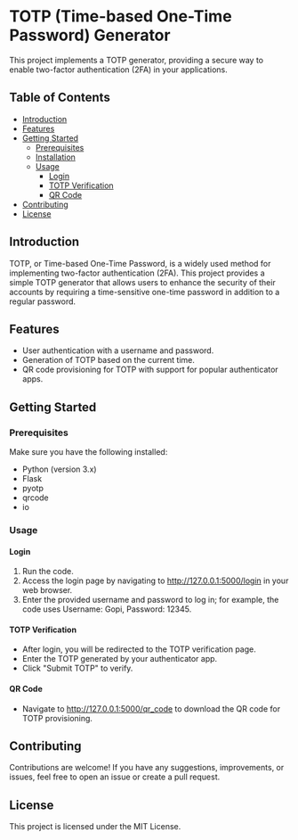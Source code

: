 # TOTP (Time-based One-Time Password) Generator

This project implements a TOTP generator, providing a secure way to enable two-factor authentication (2FA) in your applications.

## Table of Contents
- [Introduction](#introduction)
- [Features](#features)
- [Getting Started](#getting-started)
  - [Prerequisites](#prerequisites)
  - [Installation](#installation)
  - [Usage](#usage)
    - [Login](#login)
    - [TOTP Verification](#totp-verification)
    - [QR Code](#qr-code)
- [Contributing](#contributing)
- [License](#license)

## Introduction
TOTP, or Time-based One-Time Password, is a widely used method for implementing two-factor authentication (2FA). This project provides a simple TOTP generator that allows users to enhance the security of their accounts by requiring a time-sensitive one-time password in addition to a regular password.

## Features
- User authentication with a username and password.
- Generation of TOTP based on the current time.
- QR code provisioning for TOTP with support for popular authenticator apps.

## Getting Started
### Prerequisites
Make sure you have the following installed:
- Python (version 3.x)
- Flask
- pyotp
- qrcode
- io
  
### Usage
#### Login
1. Run the code.
2. Access the login page by navigating to http://127.0.0.1:5000/login in your web browser.
3. Enter the provided username and password to log in; for example, the code uses Username: Gopi, Password: 12345.

#### TOTP Verification
- After login, you will be redirected to the TOTP verification page.
- Enter the TOTP generated by your authenticator app.
- Click "Submit TOTP" to verify.

#### QR Code
- Navigate to http://127.0.0.1:5000/qr_code to download the QR code for TOTP provisioning.

## Contributing
Contributions are welcome! If you have any suggestions, improvements, or issues, feel free to open an issue or create a pull request.

## License
This project is licensed under the MIT License.
